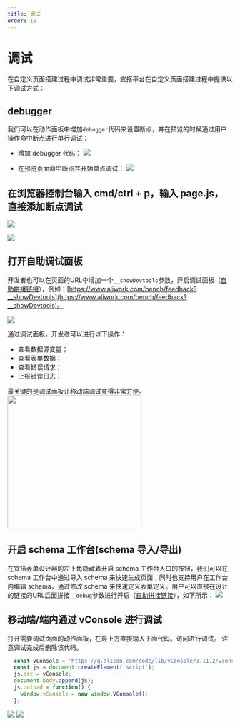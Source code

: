 ```yaml
---
title: 调试
order: 15
---
```

# 调试
在自定义页面搭建过程中调试非常重要，宜搭平台在自定义页面搭建过程中提供以下调试方式：

## debugger
我们可以在动作面板中增加`debugger`代码来设置断点，并在预览的时候通过用户操作命中断点进行单行调试：
* 增加 debugger 代码：
![](https://img.alicdn.com/imgextra/i2/O1CN015yriT81K85XSqkIIv_!!6000000001118-2-tps-3582-2018.png_.webp)

* 在预览页面命中断点并开始单点调试：
![](https://img.alicdn.com/imgextra/i1/O1CN01yyRtgc1FdAKbpk52T_!!6000000000509-2-tps-3582-2012.png_.webp)


## 在浏览器控制台输入 cmd/ctrl + p，输入 page.js，直接添加断点调试
![](https://img.alicdn.com/imgextra/i3/O1CN01giXDwN1KgRGdcPB53_!!6000000001193-2-tps-5116-1040.png_.webp)

![](https://img.alicdn.com/imgextra/i1/O1CN013Xe57e1YO1yK1ZSzK_!!6000000003048-2-tps-5112-1044.png_.webp)

## 打开自助调试面板
开发者也可以在页面的URL中增加一个```__showDevtools```参数，开启调试面板（[自助拼接链接](https://demo.aliwork.com/o/debug_by_self?__showDevtools=true)），例如：[https://www.aliwork.com/bench/feedback?__showDevtools](https://www.aliwork.com/bench/feedback?__showDevtools)。

![](https://img.alicdn.com/imgextra/i4/O1CN01FeqWe01K3VaGYsziL_!!6000000001108-2-tps-1704-876.png_.webp)

通过调试面板，开发者可以进行以下操作：
* 查看数据源变量；
* 查看表单数据；
* 查看错误请求；
* 上报错误日志；

最关键的是调试面板让移动端调试变得非常方便。
<img src="https://img.alicdn.com/imgextra/i1/O1CN01AbbW3t1CHEWgEdqz1_!!6000000000055-2-tps-296-640.png_.webp" width="300"/>

## 开启 schema 工作台(schema 导入/导出)
在宜搭表单设计器的左下角隐藏着开启 schema 工作台入口的按钮，我们可以在 schema 工作台中通过导入 schema 来快速生成页面；同时也支持用户在工作台内编辑 schema，通过修改 schema 来快速定义表单定义。用户可以直接在设计的链接的URL后面拼接```__debug```参数进行开启（[自助拼接链接](https://demo.aliwork.com/o/debug_by_self?__showDevtools=true)），如下所示：
![](https://img.alicdn.com/imgextra/i2/O1CN01Zo997Z25vM6hrTuvy_!!6000000007588-2-tps-2878-1714.png_.webp)


## 移动端/端内通过 vConsole 进行调试
打开需要调试页面的动作面板，在最上方直接输入下面代码。访问进行调试。
注意调试完成后删除该代码。
```javascript
  const vConsole = 'https://g.alicdn.com/code/lib/vConsole/3.11.2/vconsole.min.js';
  const js = document.createElement('script');
  js.src = vConsole;
  document.body.append(js);
  js.onload = function() {
    window.vConsole = new window.VConsole();
  };
```
![](https://img.alicdn.com/imgextra/i2/O1CN013NSTWL1azFO3tZm8u_!!6000000003400-2-tps-1420-866.png)
![](https://img.alicdn.com/imgextra/i2/O1CN01l807TE1d6h3UsIyRr_!!6000000003687-2-tps-1676-1662.png)
